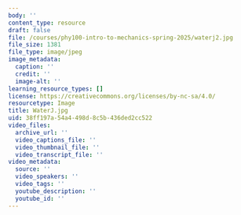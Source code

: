 ```yaml
---
body: ''
content_type: resource
draft: false
file: /courses/phy100-intro-to-mechanics-spring-2025/waterj2.jpg
file_size: 1381
file_type: image/jpeg
image_metadata:
  caption: ''
  credit: ''
  image-alt: ''
learning_resource_types: []
license: https://creativecommons.org/licenses/by-nc-sa/4.0/
resourcetype: Image
title: WaterJ.jpg
uid: 38ff197a-54a4-498d-8c5b-436ded2cc522
video_files:
  archive_url: ''
  video_captions_file: ''
  video_thumbnail_file: ''
  video_transcript_file: ''
video_metadata:
  source: ''
  video_speakers: ''
  video_tags: ''
  youtube_description: ''
  youtube_id: ''
---
```

